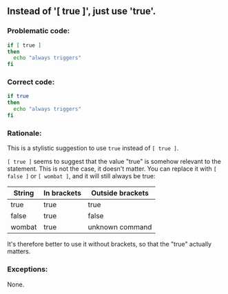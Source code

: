 ## Instead of '[ true ]', just use 'true'.

### Problematic code:

```sh
if [ true ]
then
  echo "always triggers"
fi
```

### Correct code:

```sh
if true
then
  echo "always triggers"
fi
```

### Rationale:

This is a stylistic suggestion to use `true` instead of `[ true ]`.

`[ true ]` seems to suggest that the value "true" is somehow relevant to the statement. This is not the case, it doesn't matter. You can replace it with `[ false ]` or `[ wombat ]`, and it will still always be true:

String  | In brackets  | Outside brackets
--------|--------------|-----------------
true    | true         | true
false   | true         | false
wombat  | true         | unknown command

It's therefore better to use it without brackets, so that the "true" actually matters.

### Exceptions:

None.
